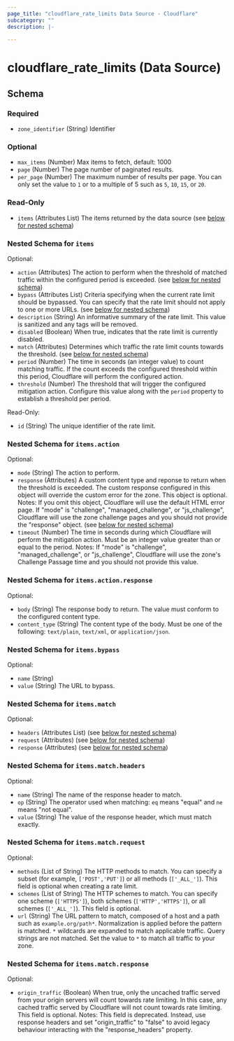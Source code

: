 ```yaml
---
page_title: "cloudflare_rate_limits Data Source - Cloudflare"
subcategory: ""
description: |-
  
---
```


# cloudflare_rate_limits (Data Source)




<!-- schema generated by tfplugindocs -->
## Schema

### Required

- `zone_identifier` (String) Identifier

### Optional

- `max_items` (Number) Max items to fetch, default: 1000
- `page` (Number) The page number of paginated results.
- `per_page` (Number) The maximum number of results per page. You can only set the value to `1` or to a multiple of 5 such as `5`, `10`, `15`, or `20`.

### Read-Only

- `items` (Attributes List) The items returned by the data source (see [below for nested schema](#nestedatt--items))

<a id="nestedatt--items"></a>
### Nested Schema for `items`

Optional:

- `action` (Attributes) The action to perform when the threshold of matched traffic within the configured period is exceeded. (see [below for nested schema](#nestedatt--items--action))
- `bypass` (Attributes List) Criteria specifying when the current rate limit should be bypassed. You can specify that the rate limit should not apply to one or more URLs. (see [below for nested schema](#nestedatt--items--bypass))
- `description` (String) An informative summary of the rate limit. This value is sanitized and any tags will be removed.
- `disabled` (Boolean) When true, indicates that the rate limit is currently disabled.
- `match` (Attributes) Determines which traffic the rate limit counts towards the threshold. (see [below for nested schema](#nestedatt--items--match))
- `period` (Number) The time in seconds (an integer value) to count matching traffic. If the count exceeds the configured threshold within this period, Cloudflare will perform the configured action.
- `threshold` (Number) The threshold that will trigger the configured mitigation action. Configure this value along with the `period` property to establish a threshold per period.

Read-Only:

- `id` (String) The unique identifier of the rate limit.

<a id="nestedatt--items--action"></a>
### Nested Schema for `items.action`

Optional:

- `mode` (String) The action to perform.
- `response` (Attributes) A custom content type and reponse to return when the threshold is exceeded. The custom response configured in this object will override the custom error for the zone. This object is optional.
Notes: If you omit this object, Cloudflare will use the default HTML error page. If "mode" is "challenge", "managed_challenge", or "js_challenge", Cloudflare will use the zone challenge pages and you should not provide the "response" object. (see [below for nested schema](#nestedatt--items--action--response))
- `timeout` (Number) The time in seconds during which Cloudflare will perform the mitigation action. Must be an integer value greater than or equal to the period.
Notes: If "mode" is "challenge", "managed_challenge", or "js_challenge", Cloudflare will use the zone's Challenge Passage time and you should not provide this value.

<a id="nestedatt--items--action--response"></a>
### Nested Schema for `items.action.response`

Optional:

- `body` (String) The response body to return. The value must conform to the configured content type.
- `content_type` (String) The content type of the body. Must be one of the following: `text/plain`, `text/xml`, or `application/json`.



<a id="nestedatt--items--bypass"></a>
### Nested Schema for `items.bypass`

Optional:

- `name` (String)
- `value` (String) The URL to bypass.


<a id="nestedatt--items--match"></a>
### Nested Schema for `items.match`

Optional:

- `headers` (Attributes List) (see [below for nested schema](#nestedatt--items--match--headers))
- `request` (Attributes) (see [below for nested schema](#nestedatt--items--match--request))
- `response` (Attributes) (see [below for nested schema](#nestedatt--items--match--response))

<a id="nestedatt--items--match--headers"></a>
### Nested Schema for `items.match.headers`

Optional:

- `name` (String) The name of the response header to match.
- `op` (String) The operator used when matching: `eq` means "equal" and `ne` means "not equal".
- `value` (String) The value of the response header, which must match exactly.


<a id="nestedatt--items--match--request"></a>
### Nested Schema for `items.match.request`

Optional:

- `methods` (List of String) The HTTP methods to match. You can specify a subset (for example, `['POST','PUT']`) or all methods (`['_ALL_']`). This field is optional when creating a rate limit.
- `schemes` (List of String) The HTTP schemes to match. You can specify one scheme (`['HTTPS']`), both schemes (`['HTTP','HTTPS']`), or all schemes (`['_ALL_']`). This field is optional.
- `url` (String) The URL pattern to match, composed of a host and a path such as `example.org/path*`. Normalization is applied before the pattern is matched. `*` wildcards are expanded to match applicable traffic. Query strings are not matched. Set the value to `*` to match all traffic to your zone.


<a id="nestedatt--items--match--response"></a>
### Nested Schema for `items.match.response`

Optional:

- `origin_traffic` (Boolean) When true, only the uncached traffic served from your origin servers will count towards rate limiting. In this case, any cached traffic served by Cloudflare will not count towards rate limiting. This field is optional.
Notes: This field is deprecated. Instead, use response headers and set "origin_traffic" to "false" to avoid legacy behaviour interacting with the "response_headers" property.


